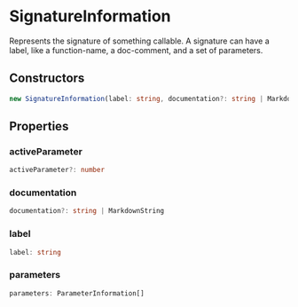 # SignatureInformation

Represents the signature of something callable. A signature can have a label, like a function-name, a doc-comment, and a set of parameters.

## Constructors

```typescript
new SignatureInformation(label: string, documentation?: string | MarkdownString): SignatureInformation
```

## Properties

### activeParameter

```typescript
activeParameter?: number
```

### documentation

```typescript
documentation?: string | MarkdownString
```

### label

```typescript
label: string
```

### parameters

```typescript
parameters: ParameterInformation[]
```

[ParameterInformation]: ParameterInformation.md
[MarkdownString]: MarkdownString.md
